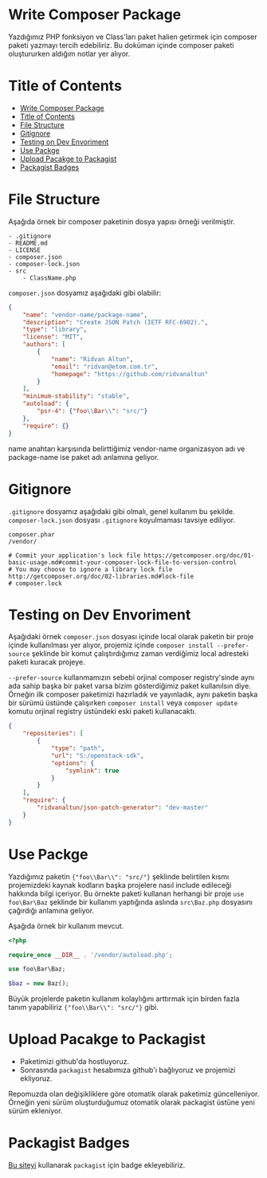 # Write Composer Package

Yazdığımız PHP fonksiyon ve Class'ları paket halien getirmek için composer paketi yazmayı tercih edebiliriz. Bu doküman içinde composer paketi oluştururken aldığım notlar yer alıyor.

# Title of Contents

- [Write Composer Package](#write-composer-package)
- [Title of Contents](#title-of-contents)
- [File Structure](#file-structure)
- [Gitignore](#gitignore)
- [Testing on Dev Envoriment](#testing-on-dev-envoriment)
- [Use Packge](#use-packge)
- [Upload Pacakge to Packagist](#upload-pacakge-to-packagist)
- [Packagist Badges](#packagist-badges)

# File Structure

Aşağıda örnek bir composer paketinin dosya yapısı örneği verilmiştir.

```
- .gitignore
- README.md
- LICENSE
- composer.json
- composer-lock.json
- src
    - ClassName.php
```

`composer.json` dosyamız aşağıdaki gibi olabilir:

```json
{
    "name": "vendor-name/package-name",
    "description": "Create JSON Patch (IETF RFC-6902).",
    "type": "library",
    "license": "MIT",
    "authors": [
        {
            "name": "Ridvan Altun",
            "email": "ridvan@etom.com.tr",
            "homepage": "https://github.com/ridvanaltun"
        }
    ],
    "minimum-stability": "stable",
    "autoload": {
        "psr-4": {"foo\\Bar\\": "src/"}
    },
    "require": {}
}
```
name anahtarı karşısında belirttiğimiz vendor-name organizasyon adı ve package-name ise paket adı anlamına geliyor.

# Gitignore

`.gitignore` dosyamız aşağıdaki gibi olmalı, genel kullanım bu şekilde.
`composer-lock.json` dosyası `.gitignore` koyulmaması tavsiye ediliyor.

```
composer.phar
/vendor/

# Commit your application's lock file https://getcomposer.org/doc/01-basic-usage.md#commit-your-composer-lock-file-to-version-control
# You may choose to ignore a library lock file http://getcomposer.org/doc/02-libraries.md#lock-file
# composer.lock
```

# Testing on Dev Envoriment

Aşağıdaki örnek `composer.json` dosyası içinde local olarak paketin bir proje içinde kullanılması yer alıyor, projemiz içinde `composer install --prefer-source` şeklinde bir komut çalıştırdığımız zaman verdiğimiz local adresteki paketi kuracak projeye.

`--prefer-source` kullanmamızın sebebi orjinal composer registry'sinde aynı ada sahip başka bir paket varsa bizim gösterdiğimiz paket kullanılsın diye. Örneğin ilk composer paketimizi hazırladık ve yayınladık, aynı paketin başka bir sürümü üstünde çalışırken `composer install` veya `composer update` komutu orjinal registry üstündeki eski paketi kullanacaktı.

```json
{
    "repositories": [
        {
            "type": "path",
            "url": "S:/openstack-sdk",
            "options": {
                "symlink": true
            }
        }
    ],
    "require": {
        "ridvanaltun/json-patch-generator": "dev-master"
    }
}
```

# Use Packge

Yazdığımız paketin `{"foo\\Bar\\": "src/"}` şeklinde belirtilen kısmı projemizdeki kaynak kodların başka projelere nasıl include edileceği hakkında bilgi içeriyor. Bu örnekte paketi kullanan herhangi bir proje `use foo\Bar\Baz` şeklinde bir kullanım yaptığında aslında `src\Baz.php` dosyasını çağırdığı anlamına geliyor.

Aşağıda örnek bir kullanım mevcut.

```php
<?php

require_once __DIR__ . '/vendor/autoload.php';

use foo\Bar\Baz;

$baz = new Baz();
```

Büyük projelerde paketin kullanım kolaylığını arttırmak için birden fazla tanım yapabiliriz `{"foo\\Bar\\": "src/"}` gibi.

# Upload Pacakge to Packagist

- Paketimizi github'da hostluyoruz.
- Sonrasında `packagist` hesabımıza github'ı bağlıyoruz ve projemizi ekliyoruz.

Repomuzda olan değişikliklere göre otomatik olarak paketimiz güncelleniyor. Örneğin yeni sürüm oluşturduğumuz otomatik olarak packagist üstüne yeni sürüm ekleniyor.

# Packagist Badges

[Bu siteyi](https://poser.pugx.org/) kullanarak `packagist` için badge ekleyebiliriz.
